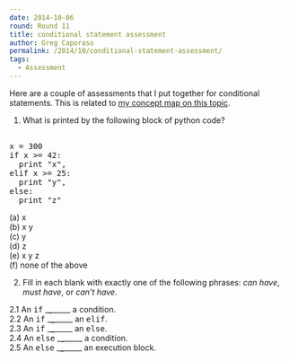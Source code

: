 ```yaml
---
date: 2014-10-06
round: Round 11
title: conditional statement assessment
author: Greg Caporaso
permalink: /2014/10/conditional-statement-assessment/
tags:
  - Assessment
---
```

Here are a couple of assessments that I put together for conditional statements. This is related to [my concept map on this topic][1].

1. What is printed by the following block of python code?

<tt><br /> x = 300<br /> if x >= 42:<br /> &nbsp;&nbsp;print "x",<br /> elif x >= 25:<br /> &nbsp;&nbsp;print "y",<br /> else:<br /> &nbsp;&nbsp;print "z"<br /> </tt>

(a) x  
(b) x y  
(c) y  
(d) z  
(e) x y z  
(f) none of the above

2. Fill in each blank with exactly one of the following phrases: *can have*, *must have*, or *can't have*.

2.1 An <tt>if</tt> \___\___\_____ a condition.  
2.2 An <tt>if</tt> \___\___\_____ an <tt>elif</tt>.  
2.3 An <tt>if</tt> \___\___\_____ an <tt>else</tt>.  
2.4 An <tt>else</tt> \___\___\_____ a condition.  
2.5 An <tt>else</tt> \___\___\_____ an execution block.

 [1]: http://teaching.software-carpentry.org/2014/09/16/concept-map-python-if-statements/
